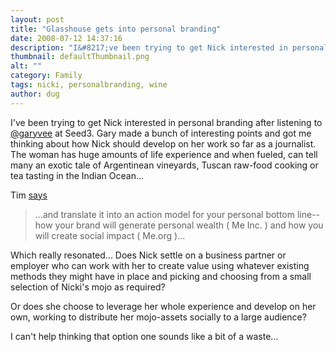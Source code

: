```yaml
---
layout: post
title: "Glasshouse gets into personal branding"
date: 2008-07-12 14:37:16
description: "I&#8217;ve been trying to get Nick interested in personal branding after listening to @garyvee at Seed3. Gary made a bunch of interesting points and got me thinking about how Nick should develop on her work so far as a journalist&#8230;."
thumbnail: defaultThumbnail.png
alt: ""
category: Family
tags: nicki, personalbranding, wine
author: dug
---
```


<p>I've been trying to get Nick interested in personal branding after listening to  <a href="http://twitter.com/garyvee">@garyvee</a> at Seed3. Gary made a bunch of interesting points and got me thinking about how Nick should develop on her work so far as a journalist. The woman has huge amounts of life experience and when fueled, can tell many an exotic tale of Argentinean vineyards, Tuscan raw-food cooking or tea tasting in the Indian Ocean...</p>

<p>Tim <a href="http://timkitchin.com/2008/05/29/beyond-celebrity-pimping-glasshouse-gets-into-personal-branding/">says</a></p>

<blockquote><p>...and translate it into an action model for your personal bottom line--how your brand will generate personal wealth ( Me Inc. ) and how you will create social impact ( Me.org )...</p></blockquote>

<p>Which really resonated... Does Nick settle on a business partner or employer who can work with her to create value using whatever existing methods they might have in place and picking and choosing from a small selection of Nicki's mojo as required?</p>

<p>Or does she choose to leverage her whole experience and develop on her own, working to distribute her mojo-assets socially to a large audience?</p>

<p>I can't help thinking that option one sounds like a bit of a waste...</p>
